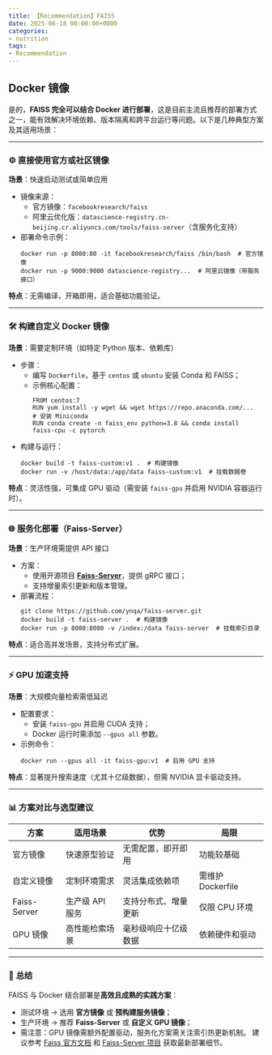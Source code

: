 ```yaml
---
title: 【Recommendation】FAISS
date: 2025-06-18 00:00:00+0000
categories: 
- nutrition
tags:
- Recommendation
---
```

## Docker 镜像

是的，**FAISS 完全可以结合 Docker 进行部署**，这是目前主流且推荐的部署方式之一，能有效解决环境依赖、版本隔离和跨平台运行等问题。以下是几种典型方案及其适用场景：


------
### ⚙️ **直接使用官方或社区镜像**

**场景**：快速启动测试或简单应用
- 镜像来源：
  - 官方镜像：`facebookresearch/faiss`
  - 阿里云优化版：`datascience-registry.cn-beijing.cr.aliyuncs.com/tools/faiss-server`（含服务化支持）
- 部署命令示例：
  ```
  docker run -p 8080:80 -it facebookresearch/faiss /bin/bash  # 官方镜像
  docker run -p 9000:9000 datascience-registry...  # 阿里云镜像（带服务接口）
  ```
**特点**：无需编译，开箱即用，适合基础功能验证。


------
### 🛠️ **构建自定义 Docker 镜像**

**场景**：需要定制环境（如特定 Python 版本、依赖库）
- 步骤：
  - 编写 `Dockerfile`，基于 `centos` 或 `ubuntu` 安装 Conda 和 FAISS；
  - 示例核心配置：
    ```
    FROM centos:7
    RUN yum install -y wget && wget https://repo.anaconda.com/...  # 安装 Miniconda
    RUN conda create -n faiss_env python=3.8 && conda install faiss-cpu -c pytorch
    ```
- 构建与运行：
  ```
  docker build -t faiss-custom:v1 .  # 构建镜像
  docker run -v /host/data:/app/data faiss-custom:v1  # 挂载数据卷
  ```
**特点**：灵活性强，可集成 GPU 驱动（需安装 `faiss-gpu` 并启用 NVIDIA 容器运行时）。


------
### 🌐 **服务化部署（Faiss-Server）**

**场景**：生产环境需提供 API 接口
- 方案：
  - 使用开源项目 **[Faiss-Server](https://github.com/ynqa/faiss-server)**，提供 gRPC 接口；
  - 支持增量索引更新和版本管理。
- 部署流程：
  ```
  git clone https://github.com/ynqa/faiss-server.git
  docker build -t faiss-server .  # 构建镜像
  docker run -p 8080:8080 -v /index:/data faiss-server  # 挂载索引目录
  ```
**特点**：适合高并发场景，支持分布式扩展。


------
### ⚡ **GPU 加速支持**

**场景**：大规模向量检索需低延迟
- 配置要求：
  - 安装 `faiss-gpu` 并启用 CUDA 支持；
  - Docker 运行时需添加 `--gpus all` 参数。
- 示例命令：
  ```
  docker run --gpus all -it faiss-gpu:v1  # 启用 GPU 支持
  ```
**特点**：显著提升搜索速度（尤其十亿级数据），但需 NVIDIA 显卡驱动支持。


------
### 📊 **方案对比与选型建议**

| **方案**     | **适用场景**    | **优势**             | **局限**          |
| ------------ | --------------- | -------------------- | ----------------- |
| 官方镜像     | 快速原型验证    | 无需配置，即开即用   | 功能较基础        |
| 自定义镜像   | 定制环境需求    | 灵活集成依赖项       | 需维护 Dockerfile |
| Faiss-Server | 生产级 API 服务 | 支持分布式、增量更新 | 仅限 CPU 环境     |
| GPU 镜像     | 高性能检索场景  | 毫秒级响应十亿级数据 | 依赖硬件和驱动    |


------
### 💎 **总结**

FAISS 与 Docker 结合部署是**高效且成熟的实践方案**：
- 测试环境 → 选用 **官方镜像** 或 **预构建服务镜像**；
- 生产环境 → 推荐 **Faiss-Server** 或 **自定义 GPU 镜像**；
- 需注意：GPU 镜像需额外配置驱动，服务化方案需关注索引热更新机制。
建议参考 [Faiss 官方文档](https://github.com/facebookresearch/faiss/wiki) 和 [Faiss-Server 项目](https://github.com/ynqa/faiss-server) 获取最新部署细节。